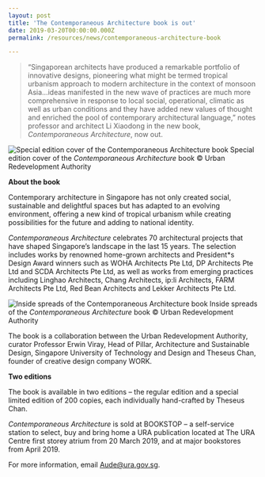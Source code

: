 ```yaml
---
layout: post
title: 'The Contemporaneous Architecture book is out'
date: 2019-03-20T00:00:00.000Z
permalink: /resources/news/contemporaneous-architecture-book

---
```


> “Singaporean architects have produced a remarkable portfolio of innovative designs, pioneering what might be termed tropical urbanism approach to modern architecture in the context of monsoon Asia…ideas manifested in the new wave of practices are much more comprehensive in response to local social, operational, climatic as well as urban conditions and they have added new values of thought and enriched the pool of contemporary architectural language,” notes professor and architect Li Xiaodong in the new book, *Contemporaneous Architecture*, now out. 

![Special edition cover of the Contemporaneous Architecture book](/images/cabook_special_edition_cover.jpg)
Special edition cover of the *Contemporaneous Architecture* book © Urban Redevelopment Authority

**About the book**

Contemporary architecture in Singapore has not only created social, sustainable and delightful spaces but has adapted to an evolving environment, offering a new kind of tropical urbanism while creating possibilities for the future and adding to national identity. 

*Contemporaneous Architecture* celebrates 70 architectural projects that have shaped Singapore’s landscape in the last 15 years. The selection includes works by renowned home-grown architects and President*s Design Award winners such as WOHA Architects Pte Ltd, DP Architects Pte Ltd and SCDA Architects Pte Ltd, as well as works from emerging practices including Linghao Architects, Chang Architects, ip:li Architects, FARM Architects Pte Ltd, Red Bean Architects and Lekker Architects Pte Ltd. 

![Inside spreads of the Contemporaneous Architecture book](/images/CAbook_inside_spreads.jpg)
Inside spreads of the *Contemporaneous Architecture* book © Urban Redevelopment Authority

The book is a collaboration between the Urban Redevelopment Authority, curator Professor Erwin Viray, Head of Pillar, Architecture and Sustainable Design, Singapore University of Technology and Design and Theseus Chan, founder of creative design company WORK. 

**Two editions**

The book is available in two editions – the regular edition and a special limited edition of 200 copies, each individually hand-crafted by Theseus Chan. 

*Contemporaneous Architecture* is sold at BOOKSTOP – a self-service station to select, buy and bring home a URA publication located at The URA Centre first storey atrium from 20 March 2019, and at major bookstores from April 2019. 

For more information, email Aude@ura.gov.sg. 



